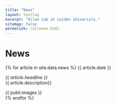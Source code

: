 ```yaml
---
title: "News"
layout: textlay
excerpt: "Allan Lab at Leiden University."
sitemap: false
permalink: /allnews.html
---
```


# News
<div class="col-sm-10 clearfix">
{% for article in site.data.news %}
<pubtit>{{ article.date }}</pubtit>
<p>
<em>{{ article.headline }}</em><br>
{{ article.description}}</p>
{{ publi.images }}
<br />
</div>
{% endfor %}
